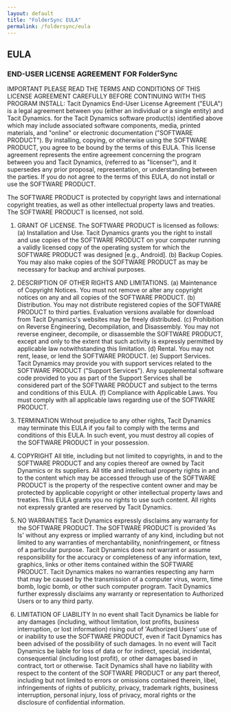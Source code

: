 ```yaml
---
layout: default
title: "FolderSync EULA"
permalink: /foldersync/eula
---
```


## EULA

### END-USER LICENSE AGREEMENT FOR FolderSync 
IMPORTANT PLEASE READ THE TERMS AND CONDITIONS OF THIS LICENSE AGREEMENT CAREFULLY BEFORE CONTINUING WITH THIS PROGRAM INSTALL: Tacit Dynamics End-User License Agreement ("EULA") is a legal agreement between you (either an individual or a single entity) and Tacit Dynamics. for the Tacit Dynamics software product(s) identified above which may include associated software components, media, printed materials, and "online" or electronic documentation ("SOFTWARE PRODUCT"). By installing, copying, or otherwise using the SOFTWARE PRODUCT, you agree to be bound by the terms of this EULA. This license agreement represents the entire agreement concerning the program between you and Tacit Dynamics, (referred to as "licenser"), and it supersedes any prior proposal, representation, or understanding between the parties. If you do not agree to the terms of this EULA, do not install or use the SOFTWARE PRODUCT.

The SOFTWARE PRODUCT is protected by copyright laws and international copyright treaties, as well as other intellectual property laws and treaties. The SOFTWARE PRODUCT is licensed, not sold.

1. GRANT OF LICENSE. 
The SOFTWARE PRODUCT is licensed as follows: 
(a) Installation and Use.
Tacit Dynamics grants you the right to install and use copies of the SOFTWARE PRODUCT on your computer running a validly licensed copy of the operating system for which the SOFTWARE PRODUCT was designed [e.g., Android].
(b) Backup Copies.
You may also make copies of the SOFTWARE PRODUCT as may be necessary for backup and archival purposes.

2. DESCRIPTION OF OTHER RIGHTS AND LIMITATIONS.
(a) Maintenance of Copyright Notices.
You must not remove or alter any copyright notices on any and all copies of the SOFTWARE PRODUCT.
(b) Distribution.
You may not distribute registered copies of the SOFTWARE PRODUCT to third parties. Evaluation versions available for download from Tacit Dynamics's websites may be freely distributed.
(c) Prohibition on Reverse Engineering, Decompilation, and Disassembly.
You may not reverse engineer, decompile, or disassemble the SOFTWARE PRODUCT, except and only to the extent that such activity is expressly permitted by applicable law notwithstanding this limitation. 
(d) Rental.
You may not rent, lease, or lend the SOFTWARE PRODUCT.
(e) Support Services.
Tacit Dynamics may provide you with support services related to the SOFTWARE PRODUCT ("Support Services"). Any supplemental software code provided to you as part of the Support Services shall be considered part of the SOFTWARE PRODUCT and subject to the terms and conditions of this EULA. 
(f) Compliance with Applicable Laws.
You must comply with all applicable laws regarding use of the SOFTWARE PRODUCT.

3. TERMINATION 
Without prejudice to any other rights, Tacit Dynamics may terminate this EULA if you fail to comply with the terms and conditions of this EULA. In such event, you must destroy all copies of the SOFTWARE PRODUCT in your possession.

4. COPYRIGHT
All title, including but not limited to copyrights, in and to the SOFTWARE PRODUCT and any copies thereof are owned by Tacit Dynamics or its suppliers. All title and intellectual property rights in and to the content which may be accessed through use of the SOFTWARE PRODUCT is the property of the respective content owner and may be protected by applicable copyright or other intellectual property laws and treaties. This EULA grants you no rights to use such content. All rights not expressly granted are reserved by Tacit Dynamics.

5. NO WARRANTIES
Tacit Dynamics expressly disclaims any warranty for the SOFTWARE PRODUCT. The SOFTWARE PRODUCT is provided 'As Is' without any express or implied warranty of any kind, including but not limited to any warranties of merchantability, noninfringement, or fitness of a particular purpose. Tacit Dynamics does not warrant or assume responsibility for the accuracy or completeness of any information, text, graphics, links or other items contained within the SOFTWARE PRODUCT. Tacit Dynamics makes no warranties respecting any harm that may be caused by the transmission of a computer virus, worm, time bomb, logic bomb, or other such computer program. Tacit Dynamics further expressly disclaims any warranty or representation to Authorized Users or to any third party.

6. LIMITATION OF LIABILITY
In no event shall Tacit Dynamics be liable for any damages (including, without limitation, lost profits, business interruption, or lost information) rising out of 'Authorized Users' use of or inability to use the SOFTWARE PRODUCT, even if Tacit Dynamics has been advised of the possibility of such damages. In no event will Tacit Dynamics be liable for loss of data or for indirect, special, incidental, consequential (including lost profit), or other damages based in contract, tort or otherwise. Tacit Dynamics shall have no liability with respect to the content of the SOFTWARE PRODUCT or any part thereof, including but not limited to errors or omissions contained therein, libel, infringements of rights of publicity, privacy, trademark rights, business interruption, personal injury, loss of privacy, moral rights or the disclosure of confidential information.